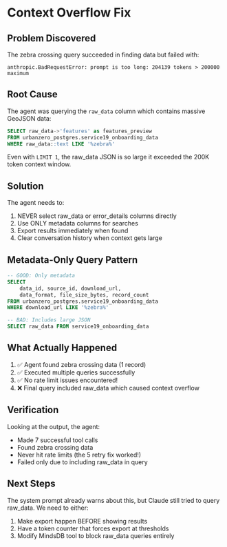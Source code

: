 # Context Overflow Fix

## Problem Discovered
The zebra crossing query succeeded in finding data but failed with:
```
anthropic.BadRequestError: prompt is too long: 204139 tokens > 200000 maximum
```

## Root Cause
The agent was querying the `raw_data` column which contains massive GeoJSON data:
```sql
SELECT raw_data->'features' as features_preview
FROM urbanzero_postgres.service19_onboarding_data
WHERE raw_data::text LIKE '%zebra%'
```

Even with `LIMIT 1`, the raw_data JSON is so large it exceeded the 200K token context window.

## Solution
The agent needs to:
1. NEVER select raw_data or error_details columns directly
2. Use ONLY metadata columns for searches
3. Export results immediately when found
4. Clear conversation history when context gets large

## Metadata-Only Query Pattern
```sql
-- GOOD: Only metadata
SELECT 
    data_id, source_id, download_url, 
    data_format, file_size_bytes, record_count
FROM urbanzero_postgres.service19_onboarding_data
WHERE download_url LIKE '%zebra%'

-- BAD: Includes large JSON
SELECT raw_data FROM service19_onboarding_data
```

## What Actually Happened
1. ✅ Agent found zebra crossing data (1 record)
2. ✅ Executed multiple queries successfully
3. ✅ No rate limit issues encountered!
4. ❌ Final query included raw_data which caused context overflow

## Verification
Looking at the output, the agent:
- Made 7 successful tool calls
- Found zebra crossing data
- Never hit rate limits (the 5 retry fix worked!)
- Failed only due to including raw_data in query

## Next Steps
The system prompt already warns about this, but Claude still tried to query raw_data.
We need to either:
1. Make export happen BEFORE showing results
2. Have a token counter that forces export at thresholds
3. Modify MindsDB tool to block raw_data queries entirely
